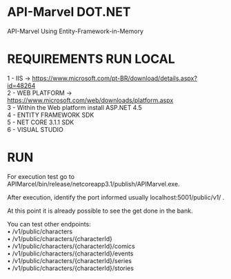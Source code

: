# API-Marvel DOT.NET
 API-Marvel  Using  Entity-Framework-in-Memory

# REQUIREMENTS RUN LOCAL
1 - IIS -> https://www.microsoft.com/pt-BR/download/details.aspx?id=48264 </br>
2 - WEB PLATFORM -> https://www.microsoft.com/web/downloads/platform.aspx </br>
3 - Within the Web platform install ASP.NET 4.5 </br>
4 - ENTITY FRAMEWORK SDK </br>
5 - NET CORE 3.1.1 SDK </br>
6 - VISUAL STUDIO 

# RUN
For execution test go to APIMarcel/bin/release/netcoreapp3.1/publish/APIMarvel.exe.

After execution, identify the port informed usually localhost:5001/public/v1/ .

At this point it is already possible to see the get done in the bank.

You can test other endpoints: </br>
• /v1/public/characters </br>
• /v1/public/characters/{characterId} </br>
• /v1/public/characters/{characterId}/comics </br>
• /v1/public/characters/{characterId}/events </br>
• /v1/public/characters/{characterId}/series </br>
• /v1/public/characters/{characterId}/stories  
